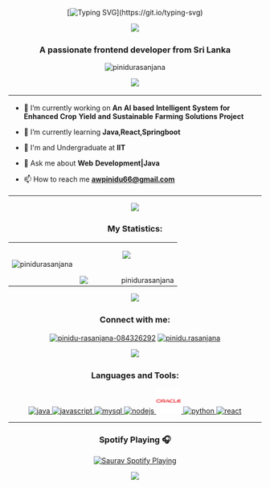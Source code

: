 

<div align="center">
  
[![Typing SVG](https://readme-typing-svg.demolab.com?font=Jersey+15&size=30&pause=1000&color=42C3B4&background=9D56FF00&center=true&vCenter=true&repeat=false&random=false&width=1000&lines=Hello!+Welcome+to+my+GitHub+page+.+I+'m+Pinidu+Rasanjana!)](https://git.io/typing-svg)  

<div align="left">

<p  align="center">
<img src="https://user-images.githubusercontent.com/73097560/115834477-dbab4500-a447-11eb-908a-139a6edaec5c.gif">             
<br>

<h3 align="center" >A passionate frontend developer from Sri Lanka</h3>

<p align="center"> <img src="https://komarev.com/ghpvc/?username=pinidurasanjana&label=Profile%20views&color=2d83b9&style=flat" alt="pinidurasanjana" /> </p>

<p  align="center">
<img src="https://user-images.githubusercontent.com/73097560/115834477-dbab4500-a447-11eb-908a-139a6edaec5c.gif">             
<br>

<table width="100%" align="center">

 <tr>
    <td width="80%">
      
- 🔭 I’m currently working on **An AI based Intelligent System for Enhanced Crop Yield and Sustainable Farming Solutions Project**

- 🌱 I’m currently learning **Java,React,Springboot**

- 👯 I'm and Undergraduate at **IIT**

- 💬 Ask me about **Web Development|Java**

- 📫 How to reach me **awpinidu66@gmail.com**

</p>
     
</td>
 
 </tr>
</table>

<p  align="center">
<img src="https://user-images.githubusercontent.com/73097560/115834477-dbab4500-a447-11eb-908a-139a6edaec5c.gif">             
<br>

<h3 align="center">My Statistics:</h3>
  
<table width="100%" align="center">

 <tr>
    <td width="40%">
<p>
   
  <p><img align="center" height="100%"
  src="https://github-readme-stats.vercel.app/api/top-langs?username=pinidurasanjana&show_icons=true&theme=dark&locale=en&hide=jupyter%20notebook,lex,&langs_count=8" alt="pinidurasanjana" /></p>
   
  </p>
</p>
     
</td>
    <td width="80%">

<p align="center">

  <img width="100%" src="https://github-readme-streak-stats.herokuapp.com/?user=pinidurasanjana&theme=dark"/>
 </br>
 <a align="right"><p>&nbsp;<img align="right" width="100%" src="https://github-readme-stats.vercel.app/api?username=pinidurasanjana&show_icons=true&theme=dark&locale=en" alt="pinidurasanjana" /></p></a>  
</p>
     
  </td>
 </tr>
</table>

<p  align="center">
<img src="https://user-images.githubusercontent.com/73097560/115834477-dbab4500-a447-11eb-908a-139a6edaec5c.gif">             
<br>

<h3 align="center">Connect with me:</h3>
<p align="center">
<a href="https://linkedin.com/in/pinidu-rasanjana-084326292" target="blank"><img align="center" src="https://github.com/Scar1109/skill-icons/blob/main/icons/LinkedIn.svg" alt="pinidu-rasanjana-084326292" height="50" width="50" /></a>
<a href="https://instagram.com/pinidu.rasanjana" target="blank"><img align="center" src="https://github.com/Scar1109/skill-icons/blob/main/icons/Instagram.svg" alt="pinidu.rasanjana" height="50" width="50" /></a>
</p>

<p  align="center">
<img src="https://user-images.githubusercontent.com/73097560/115834477-dbab4500-a447-11eb-908a-139a6edaec5c.gif">             
<br>

<h3 align="center">Languages and Tools:</h3>

<p align="center"> <a href="https://www.java.com" target="_blank" rel="noreferrer"> <img src="https://github.com/Scar1109/skill-icons/blob/main/icons/Java-Dark.svg" alt="java" width="50" height="50"/> </a> <a href="https://developer.mozilla.org/en-US/docs/Web/JavaScript" target="_blank" rel="noreferrer"> <img src="https://github.com/Scar1109/skill-icons/blob/main/icons/JavaScript.svg" alt="javascript" width="50" height="50"/> </a> <a href="https://www.mysql.com/" target="_blank" rel="noreferrer"> <img src="https://github.com/Scar1109/skill-icons/blob/main/icons/MySQL-Dark.svg" alt="mysql" width="50" height="50"/> </a> <a href="https://nodejs.org" target="_blank" rel="noreferrer"> <img src="https://github.com/Scar1109/skill-icons/blob/main/icons/NodeJS-Dark.svg" alt="nodejs" width="50" height="50"/> </a> <a href="https://www.oracle.com/" target="_blank" rel="noreferrer"> <img src="https://raw.githubusercontent.com/devicons/devicon/master/icons/oracle/oracle-original.svg" alt="oracle" width="50" height="50"/> </a> <a href="https://www.python.org" target="_blank" rel="noreferrer"> <img src="https://github.com/Scar1109/skill-icons/blob/main/icons/Python-Dark.svg" alt="python" width="50" height="50"/> </a> <a href="https://reactjs.org/" target="_blank" rel="noreferrer"> <img src="https://github.com/Scar1109/skill-icons/blob/main/icons/React-Dark.svg" alt="react" width="50" height="50"/> </a> </p>

---

<h3 id="spotify-playing-" align="center">Spotify Playing 🎧</h3>
<p align="center">
  <a href="https://open.spotify.com/user/u72bkq9pkwey82nfg4vshg377">
   <img src="https://spotify-now-playing-sauravchamoli17.vercel.app/api/spotify-playing" alt="Saurav Spotify Playing" width="350" />
  </a>
</p>

<p  align="center">
<img src="https://user-images.githubusercontent.com/73097560/115834477-dbab4500-a447-11eb-908a-139a6edaec5c.gif">             
<br>
